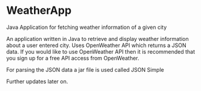 # WeatherApp
Java Application for fetching weather information of a given city

An application written in Java to retrieve and display weather information about a user entered city. Uses OpenWeather API
which returns a JSON data. If you would like to use OpenWeather API then it is recommended that you sign up for a free API access
from OpenWeather.

For parsing the JSON data a jar file is used called JSON Simple

Further updates later on.
